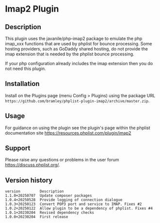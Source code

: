 # Imap2 Plugin #

## Description ##

This plugin uses the javanile/php-imap2 package to emulate the php imap_xxx functions that are used by phplist for bounce processing.
Some hosting providers, such as GoDaddy shared hosting, do not provide the imap extension that is needed by the phplist bounce processing.

If your php configuration already includes the imap extension then you do not need this plugin.

## Installation ##

Install on the Plugins page (menu Config > Plugins) using the package URL `https://github.com/bramley/phplist-plugin-imap2/archive/master.zip`.

## Usage ##

For guidance on using the plugin see the plugin's page within the phplist documentation site <https://resources.phplist.com/plugin/imap2>

## Support ##

Please raise any questions or problems in the user forum <https://discuss.phplist.org/>.

## Version history ##

    version         Description
    1.1.0+20250707  Update composer packages
    1.0.4+20250528  Provide logging of connection dialogue
    1.0.3+20250123  Convert POP3 port and service to IMAP. Fixes #2
    1.0.2+20250122  Allow plugin to be a dependency of phplist. Fixes #4
    1.0.1+20230204  Revised dependency checks
    1.0.0+20230204  First release
